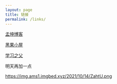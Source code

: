 ```yaml
---
layout: page
title: 链接
permalink: /links/
---
```


[孟坤博客](https://www.mkblog.cn)

[黑果小屋](https://blog.bfh.ink)

[学习之父](https://www.studyingfather.com)

明天再加一点







<https://img.ams1.imgbed.xyz/2021/10/14/ZahtU.png>
